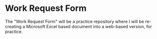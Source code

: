 # Work Request Form

The "Work Request Form" will be a practice repository where I will be re-creating a Microsoft Excel based document into a web-based version, for practice. 
